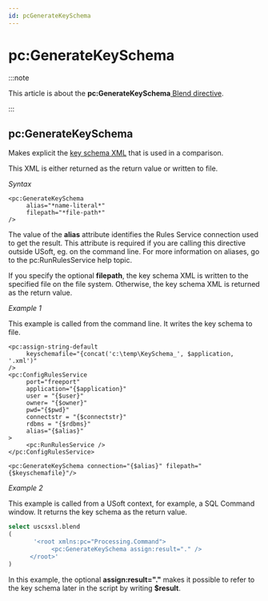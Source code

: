 ```yaml
---
id: pcGenerateKeySchema
---
```


# pc:GenerateKeySchema




:::note

This article is about the **pc:GenerateKeySchema**[ Blend directive](/docs/Repositories/Blend_directives).

:::

## **pc:GenerateKeySchema**

Makes explicit the [key schema XML](/docs/Repositories/Blend_directives/pcCompare.md) that is used in a comparison.

This XML is either returned as the return value or written to file.

*Syntax*

```
<pc:GenerateKeySchema
     alias="*name-literal*"
     filepath="*file-path*"
/>
```

The value of the **alias** attribute identifies the Rules Service connection used to get the result. This attribute is required if you are calling this directive outside USoft, eg. on the command line. For more information on aliases, go to the pc:RunRulesService help topic.

If you specify the optional **filepath**, the key schema XML is written to the specified file on the file system. Otherwise, the key schema XML is returned as the return value.

*Example 1*

This example is called from the command line. It writes the key schema to file.

```language-xml
<pc:assign-string-default
     keyschemafile="{concat('c:\temp\KeySchema_', $application, '.xml')"
/>
<pc:ConfigRulesService
     port="freeport"
     application="{$application}"
     user = "{$user}"
     owner= "{$owner}"
     pwd="{$pwd}"
     connectstr = "{$connectstr}"
     rdbms = "{$rdbms}"
     alias="{$alias}"
>
     <pc:RunRulesService />
</pc:ConfigRulesService>

<pc:GenerateKeySchema connection="{$alias}" filepath="{$keyschemafile}"/>
```

*Example 2*

This example is called from a USoft context, for example, a SQL Command window. It returns the key schema as the return value.

```sql
select uscsxsl.blend
(
       '<root xmlns:pc="Processing.Command">
            <pc:GenerateKeySchema assign:result="." />
      </root>'
)
```

In this example, the optional **assign:result="."** makes it possible to refer to the key schema later in the script by writing **$result**.